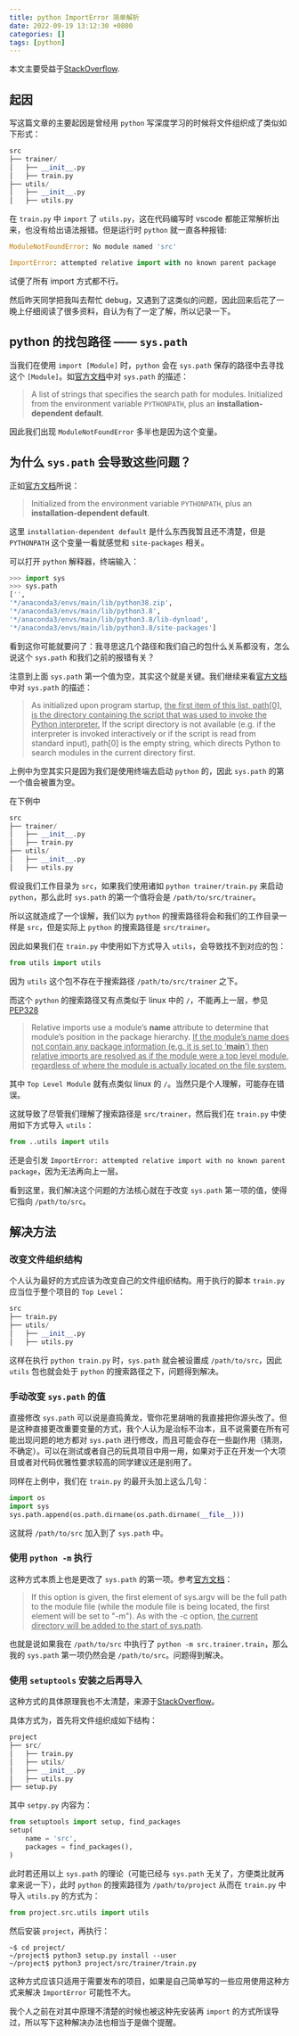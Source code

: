 ```yaml
---
title: python ImportError 简单解析
date: 2022-09-19 13:12:30 +0800
categories: []
tags: [python]
---
```


本文主要受益于[StackOverflow](https://stackoverflow.com/questions/16981921/relative-imports-in-python-3).

## 起因

写这篇文章的主要起因是曾经用 `python` 写深度学习的时候将文件组织成了类似如下形式：

```python
src
├── trainer/
│   ├── __init__.py
│   ├── train.py
├── utils/
│   ├── __init__.py
│   ├── utils.py
```

在 `train.py` 中 `import` 了 `utils.py`，这在代码编写时 vscode 都能正常解析出来，也没有给出语法报错。但是运行时 `python` 就一直各种报错:
```python
ModuleNotFoundError: No module named 'src'

ImportError: attempted relative import with no known parent package
```
试便了所有 import 方式都不行。

然后昨天同学把我叫去帮忙 debug，又遇到了这类似的问题，因此回来后花了一晚上仔细阅读了很多资料，自认为有了一定了解，所以记录一下。

## python 的找包路径 —— `sys.path`

当我们在使用 `import [Module]` 时，`python` 会在 `sys.path` 保存的路径中去寻找这个 `[Module]`。如[官方文档](https://docs.python.org/3/library/sys.html#sys.path)中对 `sys.path` 的描述：
> A list of strings that specifies the search path for modules. Initialized from the environment variable `PYTHONPATH`, plus an **installation-dependent default**.

因此我们出现 `ModuleNotFoundError` 多半也是因为这个变量。

## 为什么 `sys.path` 会导致这些问题？

正如[官方文档](https://docs.python.org/3/library/sys.html#sys.path)所说：
> Initialized from the environment variable `PYTHONPATH`, plus an **installation-dependent default**.

这里 `installation-dependent default` 是什么东西我暂且还不清楚，但是 `PYTHONPATH` 这个变量一看就感觉和 `site-packages` 相关。

可以打开 `python` 解释器，终端输入：

```python
>>> import sys
>>> sys.path
['',
'*/anaconda3/envs/main/lib/python38.zip',
'*/anaconda3/envs/main/lib/python3.8',
'*/anaconda3/envs/main/lib/python3.8/lib-dynload',
'*/anaconda3/envs/main/lib/python3.8/site-packages']
```

看到这你可能就要问了：我寻思这几个路径和我们自己的包什么关系都没有，怎么说这个 `sys.path` 和我们之前的报错有关？

注意到上面 `sys.path` 第一个值为空，其实这个就是关键。我们继续来看[官方文档](https://docs.python.org/3/library/sys.html#sys.path)中对 `sys.path` 的描述：
> As initialized upon program startup, <u>the first item of this list, path[0], is the directory containing the script that was used to invoke the Python interpreter.</u> If the script directory is not available (e.g. if the interpreter is invoked interactively or if the script is read from standard input), path[0] is the empty string, which directs Python to search modules in the current directory first.

上例中为空其实只是因为我们是使用终端去启动 `python` 的，因此 `sys.path` 的第一个值会被置为空。

在下例中
```python
src
├── trainer/
│   ├── __init__.py
│   ├── train.py
├── utils/
│   ├── __init__.py
│   ├── utils.py
```

假设我们工作目录为 `src`，如果我们使用诸如 `python trainer/train.py` 来启动 `python`，那么此时 `sys.path` 的第一个值将会是 `/path/to/src/trainer`。

所以这就造成了一个误解，我们以为 `python` 的搜索路径将会和我们的工作目录一样是 `src`，但是实际上 `python` 的搜索路径是 `src/trainer`。

因此如果我们在 `train.py` 中使用如下方式导入 `utils`，会导致找不到对应的包：

```python
from utils import utils
```

因为 `utils` 这个包不存在于搜索路径 `/path/to/src/trainer` 之下。

而这个 `python` 的搜索路径又有点类似于 linux 中的 `/`，不能再上一层，参见[PEP328](https://peps.python.org/pep-0328/#relative-imports-and-name)
> Relative imports use a module’s __name__ attribute to determine that module’s position in the package hierarchy. <u>If the module’s name does not contain any package information (e.g. it is set to ‘__main__’) then relative imports are resolved as if the module were a top level module, regardless of where the module is actually located on the file system.</u>

其中 `Top Level Module` 就有点类似 linux 的 `/`。当然只是个人理解，可能存在错误。

这就导致了尽管我们理解了搜索路径是 `src/trainer`，然后我们在 `train.py` 中使用如下方式导入 `utils`：

```python
from ..utils import utils
```

还是会引发 `ImportError: attempted relative import with no known parent package`，因为无法再向上一层。

看到这里，我们解决这个问题的方法核心就在于改变 `sys.path` 第一项的值，使得它指向 `/path/to/src`。

## 解决方法

### 改变文件组织结构

个人认为最好的方式应该为改变自己的文件组织结构。用于执行的脚本 `train.py` 应当位于整个项目的 `Top Level`：

```python
src
├── train.py
├── utils/
│   ├── __init__.py
│   ├── utils.py
```

这样在执行 `python train.py` 时，`sys.path` 就会被设置成 `/path/to/src`，因此 `utils` 包也就会处于 `python` 的搜索路径之下，问题得到解决。

### 手动改变 `sys.path` 的值

直接修改 `sys.path` 可以说是直捣黄龙，管你花里胡哨的我直接把你源头改了。但是这种直接更改重要变量的方式，我个人认为是治标不治本，且不说需要在所有可能出现问题的地方都对 `sys.path` 进行修改，而且可能会存在一些副作用（猜测，不确定）。可以在测试或者自己的玩具项目中用一用，如果对于正在开发一个大项目或者对代码优雅性要求较高的同学建议还是别用了。

同样在上例中，我们在 `train.py` 的最开头加上这么几句：

```python
import os
import sys
sys.path.append(os.path.dirname(os.path.dirname(__file__)))
```

这就将 `/path/to/src` 加入到了 `sys.path` 中。

### 使用 `python -m` 执行

这种方式本质上也是更改了 `sys.path` 的第一项。参考[官方文档](https://docs.python.org/3/using/cmdline.html#cmdoption-m)：
> If this option is given, the first element of sys.argv will be the full path to the module file (while the module file is being located, the first element will be set to "-m"). As with the -c option, <u>the current directory will be added to the start of sys.path</u>.

也就是说如果我在 `/path/to/src` 中执行了 `python -m src.trainer.train`，那么我的 `sys.path` 第一项仍然会是 `/path/to/src`。问题得到解决。

### 使用 `setuptools` 安装之后再导入

这种方式的具体原理我也不太清楚，来源于[StackOverflow](https://stackoverflow.com/questions/16981921/relative-imports-in-python-3)。

具体方式为，首先将文件组织成如下结构：

```python
project
├── src/
│   ├── train.py
│   ├── utils/
│   ├── __init__.py
│   ├── utils.py
├── setup.py
```
其中 `setpy.py` 内容为：

```python
from setuptools import setup, find_packages
setup(
    name = 'src',
    packages = find_packages(),
)
```

此时若还用以上 `sys.path` 的理论（可能已经与 `sys.path` 无关了，方便类比就再拿来说一下），此时 `python` 的搜索路径为 `/path/to/project` 从而在 `train.py` 中导入 `utils.py` 的方式为：

```python
from project.src.utils import utils
```

然后安装 `project`，再执行：

```shell
~$ cd project/
~/project$ python3 setup.py install --user
~/project$ python3 project/src/trainer/train.py
```

这种方式应该只适用于需要发布的项目，如果是自己简单写的一些应用使用这种方式来解决 `ImportError` 可能性不大。

我个人之前在对其中原理不清楚的时候也被这种先安装再 `import` 的方式所误导过，所以写下这种解决办法也相当于是做个提醒。
